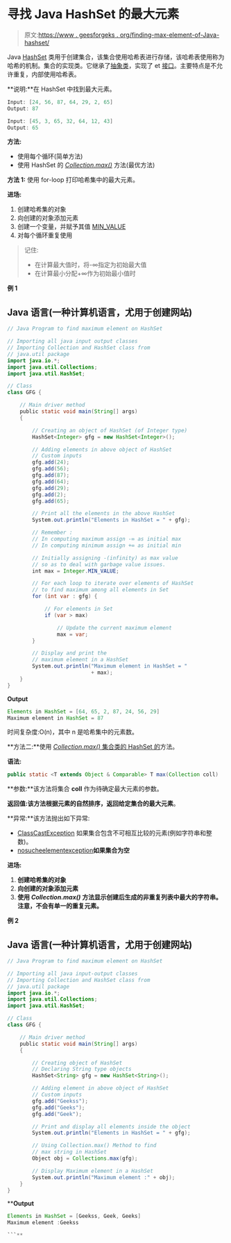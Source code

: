 # 寻找 Java HashSet 的最大元素

> 原文:[https://www . geesforgeks . org/finding-max-element-of-Java-hashset/](https://www.geeksforgeeks.org/finding-maximum-element-of-java-hashset/)

Java [HashSet](https://www.geeksforgeeks.org/hashset-in-java/) 类用于创建集合，该集合使用哈希表进行存储，该哈希表使用称为哈希的机制。集合的实现类。它继承了[抽象类](https://www.geeksforgeeks.org/abstract-classes-in-java/)，实现了 et [接口](https://www.geeksforgeeks.org/interfaces-in-java/)。主要特点是不允许重复，内部使用哈希表。

**说明:**在 HashSet 中找到最大元素。

```java
Input: [24, 56, 87, 64, 29, 2, 65]
Output: 87

Input: [45, 3, 65, 32, 64, 12, 43]
Output: 65
```

**方法:**

*   使用每个循环(简单方法)
*   使用 HashSet 的 [*Collection.max()*](https://www.geeksforgeeks.org/collections-max-method-in-java-with-examples/) 方法(最优方法)

**方法 1:** 使用 for-loop 打印哈希集中的最大元素。

**进场:**

1.  创建哈希集的对象
2.  向创建的对象添加元素
3.  创建一个变量，并赋予其值 [MIN_VALUE](https://www.geeksforgeeks.org/integer-max_value-and-integer-min_value-in-java-with-examples/)
4.  对每个循环重复使用

> 记住:
> 
> *   在计算最大值时，将-∞指定为初始最大值
> *   在计算最小分配+∞作为初始最小值时

**例 1**

## Java 语言(一种计算机语言，尤用于创建网站)

```java
// Java Program to find maximum element on HashSet

// Importing all java input output classes
// Importing Collection and HashSet class from
// java.util package
import java.io.*;
import java.util.Collections;
import java.util.HashSet;

// Class
class GFG {

    // Main driver method
    public static void main(String[] args)
    {

        // Creating an object of HashSet (of Integer type)
        HashSet<Integer> gfg = new HashSet<Integer>();

        // Adding elements in above object of HashSet
        // Custom inputs
        gfg.add(24);
        gfg.add(56);
        gfg.add(87);
        gfg.add(64);
        gfg.add(29);
        gfg.add(2);
        gfg.add(65);

        // Print all the elements in the above HashSet
        System.out.println("Elements in HashSet = " + gfg);

        // Remember :
        // In computing maximum assign -∞ as initial max
        // In computing minimum assign +∞ as initial min

        // Initially assigning -(infinity) as max value
        // so as to deal with garbage value issues.
        int max = Integer.MIN_VALUE;

        // For each loop to iterate over elements of HashSet
        // to find maximum among all elements in Set
        for (int var : gfg) {

            // For elements in Set
            if (var > max)

                // Update the current maximum element
                max = var;
        }

        // Display and print the
        // maximum element in a HashSet
        System.out.println("Maximum element in HashSet = "
                           + max);
    }
}
```

**Output**

```java
Elements in HashSet = [64, 65, 2, 87, 24, 56, 29]
Maximum element in HashSet = 87

```

时间复杂度:O(n)，其中 n 是哈希集中的元素数。

**方法二:**使用 [*Collection.max()* 集合类的 HashSet 的](https://www.geeksforgeeks.org/collections-max-method-in-java-with-examples/)方法。

**语法:**

```java
public static <T extends Object & Comparable> T max(Collection coll)
```

**参数:**该方法将集合 **coll** 作为待确定最大元素的参数。

**返回值:**该方法根据元素的自然排序，返回给定集合的**最大元素**。

**异常:**该方法抛出如下异常:

*   [ClassCastException](https://www.geeksforgeeks.org/class-cast-method-in-java-with-examples/) 如果集合包含不可相互比较的元素(例如字符串和整数)。
*   [nosucheelementexception](https://www.geeksforgeeks.org/java-util-linkedlist-get-getfirst-getlast-java/)**如果集合为空**

****进场:****

1.  **创建哈希集的对象**
2.  **向创建的对象添加元素**
3.  **使用 *Collection.max()* 方法显示创建后生成的非重复列表中最大的字符串。注意，不会有单一的重复元素。**

****例 2****

## **Java 语言(一种计算机语言，尤用于创建网站)**

```java
// Java Program to find maximum element on HashSet

// Importing all java input-output classes
// Importing Collection and HashSet class from
// java.util package
import java.io.*;
import java.util.Collections;
import java.util.HashSet;

// Class
class GFG {

    // Main driver method
    public static void main(String[] args)
    {

        // Creating object of HashSet
        // Declaring String type objects
        HashSet<String> gfg = new HashSet<String>();

        // Adding element in above object of HashSet
        // Custom inputs
        gfg.add("Geekss");
        gfg.add("Geeks");
        gfg.add("Geek");

        // Print and display all elements inside the object
        System.out.println("Elements in HashSet = " + gfg);

        // Using Collection.max() Method to find
        // max string in HashSet
        Object obj = Collections.max(gfg);

        // Display Maximum element in a HashSet
        System.out.println("Maximum element :" + obj);
    }
}
```

****Output**

```java
Elements in HashSet = [Geekss, Geek, Geeks]
Maximum element :Geekss

```**